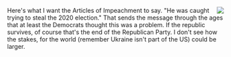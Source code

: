 <img src="http://scripting.com/images/2019/12/08/globe.png" border="0" align="right">Here's what I want the Articles of Impeachment to say. "He was caught trying to steal the 2020 election." That sends the message through the ages that at least the Democrats thought this was a problem. If the republic survives, of course that's the end of the Republican Party. I don't see how the stakes, for the world (remember Ukraine isn't part of the US) could be larger. 
